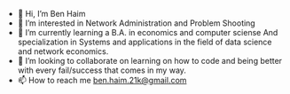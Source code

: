 - 👋 Hi, I’m Ben Haim
- 👀 I’m interested in Network Administration and Problem Shooting
- 🌱 I’m currently learning a B.A. in economics and computer sciense And specialization in Systems and applications in the field of data science and network economics.
- 💞️ I’m looking to collaborate on learning  on how to code and being better with every fail/success that comes in my way.
- 📫 How to reach me ben.haim.21k@gmail.com

<!---
BENHAIM21K/BENHAIM21K is a ✨ special ✨ repository because its `README.md` (this file) appears on your GitHub profile.
You can click the Preview link to take a look at your changes.
--->
